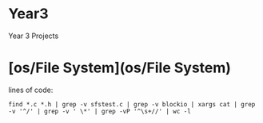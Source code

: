 Year3
=====

Year 3 Projects

[os/File System](os/File System)
================

lines of code:

    find *.c *.h | grep -v sfstest.c | grep -v blockio | xargs cat | grep -v '^/' | grep -v ' \*' | grep -vP '^\s+//' | wc -l
